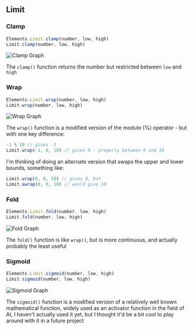 ## Limit

### Clamp

```js
Elements.Limit.clamp(number, low, high)
Limit.clamp(number, low, high)
```

![Clamp Graph](https://user-images.githubusercontent.com/25611707/147256564-1a441c7c-f117-444c-8496-1e7134d06e01.png)

The `clamp()` function returns the number but restricted between `low` and `high`

### Wrap

```js
Elements.Limit.wrap(number, low, high)
Limit.wrap(number, low, high)
```

![Wrap Graph](https://user-images.githubusercontent.com/25611707/147256614-a646cdac-544b-469d-a030-acd28c7fa96c.png)

The `wrap()` function is a modified version of the modulo (%) operator - but with one key difference:

```js
-1 % 10 // gives -1
Limit.wrap(-1, 0, 10) // gives 9 - properly between 0 and 10
```

I'm thinking of doing an alternate version that swaps the upper and lower bounds, something like:

```js
Limit.wrap(0, 0, 10) // gives 0, but
Limit.awrap(0, 0, 10) // would give 10
```

### Fold

```js
Elements.Limit.fold(number, low, high)
Limit.fold(number, low, high)
```

![Fold Graph](https://user-images.githubusercontent.com/25611707/147256972-7b3cb09e-e083-4a75-a6f5-5f8190917b4b.png)

The `fold()` function is like `wrap()`, but is more continuous, and actually probably the least useful

### Sigmoid

```js
Elements.Limit.sigmoid(number, low, high)
Limit.sigmoid(number, low, high)
```

![Sigmoid Graph](https://user-images.githubusercontent.com/25611707/147257188-8cc356ce-ab7a-4782-a435-cec61dda8e8a.png)

The `sigmoid()` function is a modified version of a relatively well known mathematical function, widely used as an activator function in the field of AI, I haven't actually used it yet, but I thought it'd be a bit cool to play around with it in a future project
